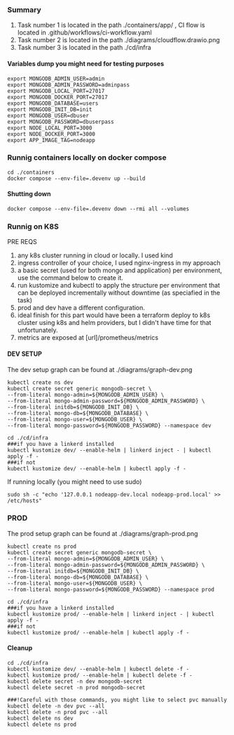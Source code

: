 <h3>Summary</h3>

1. Task number 1 is located in the path ./containers/app/ , CI flow is located in .github/workflows/ci-workflow.yaml
2. Task number 2 is located in the path ./diagrams/cloudflow.drawio.png
3. Task number 3 is located in the path ./cd/infra


<h4>Variables dump you might need for testing purposes</h4>

```
export MONGODB_ADMIN_USER=admin
export MONGODB_ADMIN_PASSWORD=adminpass
export MONGODB_LOCAL_PORT=27017
export MONGODB_DOCKER_PORT=27017
export MONGODB_DATABASE=users
export MONGODB_INIT_DB=init
export MONGODB_USER=dbuser
export MONGODB_PASSWORD=dbuserpass
export NODE_LOCAL_PORT=3000
export NODE_DOCKER_PORT=3000
export APP_IMAGE_TAG=nodeapp
```

<h3>Runnig containers locally on docker compose</h3>

```
cd ./containers
docker compose --env-file=.devenv up --build
```

<h4>Shutting down</h4>

```
docker compose --env-file=.devenv down --rmi all --volumes
```

<h3>Runnig on K8S</h3>
PRE REQS 

1. any k8s cluster running in cloud or locally. I used kind
2. ingress controller of your choice, I used nginx-ingress in my approach
3. a basic secret (used for both mongo and application) per environment, use the command below to create it.
4. run kustomize and kubectl to apply the structure per environment that can be deployed incrementally without downtime (as speciafied in the task)
5. prod and dev have a different configuration.
6. ideal finish for this part would have been a terraform deploy to k8s cluster using k8s and helm providers, but I didn't have time for that unfortunately.
7. metrics are exposed at [url]/prometheus/metrics

<h4>DEV SETUP</h4>
The dev setup graph can be found at ./diagrams/graph-dev.png

```
kubectl create ns dev
kubectl create secret generic mongodb-secret \
--from-literal mongo-admin=${MONGODB_ADMIN_USER} \
--from-literal mongo-admin-password=${MONGODB_ADMIN_PASSWORD} \
--from-literal initdb=${MONGODB_INIT_DB} \
--from-literal mongo-db=${MONGODB_DATABASE} \
--from-literal mongo-user=${MONGODB_USER} \
--from-literal mongo-password=${MONGODB_PASSWORD} --namespace dev

cd ./cd/infra
###if you have a linkerd installed 
kubectl kustomize dev/ --enable-helm | linkerd inject - | kubectl apply -f -
###if not
kubectl kustomize dev/ --enable-helm | kubectl apply -f -
```

If running locally (you might need to use sudo)

```
sudo sh -c "echo '127.0.0.1 nodeapp-dev.local nodeapp-prod.local' >> /etc/hosts"
```


<h3>PROD</h3>
The prod setup graph can be found at ./diagrams/graph-prod.png

```
kubectl create ns prod
kubectl create secret generic mongodb-secret \
--from-literal mongo-admin=${MONGODB_ADMIN_USER} \
--from-literal mongo-admin-password=${MONGODB_ADMIN_PASSWORD} \
--from-literal initdb=${MONGODB_INIT_DB} \
--from-literal mongo-db=${MONGODB_DATABASE} \
--from-literal mongo-user=${MONGODB_USER} \
--from-literal mongo-password=${MONGODB_PASSWORD} --namespace prod

cd ./cd/infra
###if you have a linkerd installed 
kubectl kustomize prod/ --enable-helm | linkerd inject - | kubectl apply -f -
###if not
kubectl kustomize prod/ --enable-helm | kubectl apply -f -
```

<h4>Cleanup</h4>

```
cd ./cd/infra
kubectl kustomize dev/ --enable-helm | kubectl delete -f -
kubectl kustomize prod/ --enable-helm | kubectl delete -f -
kubectl delete secret -n dev mongodb-secret
kubectl delete secret -n prod mongodb-secret

###!Careful with those commands, you might like to select pvc manually
kubectl delete -n dev pvc --all
kubectl delete -n prod pvc --all
kubectl delete ns dev
kubectl delete ns prod
```
